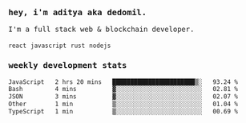 <samp>
    <h3>hey, i'm aditya aka dedomil.</h3>
    I'm a full stack web & blockchain developer. 
    <br />
    <br />
    <code>react</code> <code>javascript</code> <code>rust</code> <code>nodejs</code>
    <h3>weekly development stats</h3>
    <!--START_SECTION:waka-->

```txt
JavaScript   2 hrs 20 mins   ███████████████████████▒░   93.24 %
Bash         4 mins          ▓░░░░░░░░░░░░░░░░░░░░░░░░   02.81 %
JSON         3 mins          ▓░░░░░░░░░░░░░░░░░░░░░░░░   02.07 %
Other        1 min           ▒░░░░░░░░░░░░░░░░░░░░░░░░   01.04 %
TypeScript   1 min           ▒░░░░░░░░░░░░░░░░░░░░░░░░   00.69 %
```

<!--END_SECTION:waka-->
</samp>
